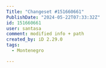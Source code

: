 ```yaml
---
Title: "Changeset #151660661"
PublishDate: "2024-05-22T07:33:32Z"
id: 151660661
user: santasa
comment: modified info + path
created_by: iD 2.29.0
tags:
  - Montenegro

---
```


